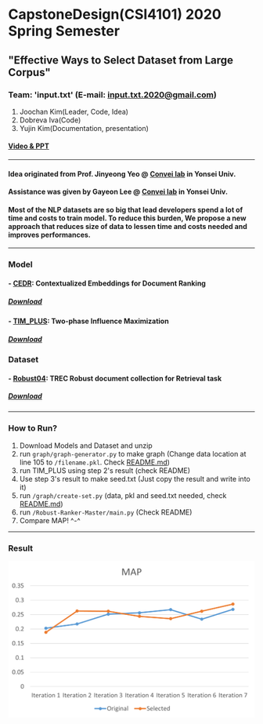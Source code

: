 # CapstoneDesign(CSI4101) 2020 Spring Semester
## "Effective Ways to Select Dataset from Large Corpus"

### Team: '**input.txt**' (E-mail: input.txt.2020@gmail.com)
  1. Joochan Kim(Leader, Code, Idea)
  2. Dobreva Iva(Code)
  3. Yujin Kim(Documentation, presentation)

#### [Video & PPT](https://github.com/TikaToka/CapstoneSpring/tree/main/presentation)

***

#### Idea originated from Prof. Jinyeong Yeo @ [Convei lab](http://convei.weebly.com/) in Yonsei Univ.
#### Assistance was given by Gayeon Lee @ [Convei lab](http://convei.weebly.com/) in Yonsei Univ.

#### Most of the NLP datasets are so big that lead developers spend a lot of time and costs to train model. To reduce this burden, We propose a new approach that reduces size of data to lessen time and costs needed and improves performances.

***

### Model

#### - [CEDR](https://arxiv.org/abs/1904.07094): Contextualized Embeddings for Document Ranking
##### [Download](https://drive.google.com/file/d/1Z3xbRuVaiAOb5ymUh8eanDxoG1FCrMao/view?usp=sharing)

#### - [TIM_PLUS](https://arxiv.org/abs/1404.0900): Two-phase Influence Maximization
##### [Download](https://drive.google.com/file/d/1uZPgHeL5Ao1HKL4J0j144oWimizhIPW9/view?usp=sharing)


### Dataset

#### - [Robust04](https://ir-datasets.com/trec-robust04.html): TREC Robust document collection for Retrieval task
##### [Download](https://drive.google.com/file/d/1YxqwHkHQvNWJOoNCva8j_kHFpKxrZXri/view?usp=sharing)

***

### How to Run?

1. Download Models and Dataset and unzip
2. run `graph/graph-generator.py` to make graph (Change data location at line 105 to `/filename.pkl`. Check [README.md](https://github.com/TikaToka/CapstoneSpring/blob/main/src/graph/README.md)) 
3. run TIM_PLUS using step 2's result (check README)
4. Use step 3's result to make seed.txt (Just copy the result and write into it)
5. run `/graph/create-set.py` (data, pkl and seed.txt needed, check [README.md](https://github.com/TikaToka/CapstoneSpring/blob/main/src/graph/README.md))
6. run `/Robust-Ranker-Master/main.py` (Check README)
7. Compare MAP! ^-^
***
### Result
![Result](https://github.com/TikaToka/CapstoneSpring/blob/main/presentation/result/result.png)
